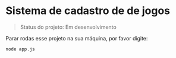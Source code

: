 # Sistema de cadastro de de jogos 

> Status do projeto: Em desenvolvimento

Parar rodas esse projeto na sua máquina, por favor digite:

```
node app.js
```
 
